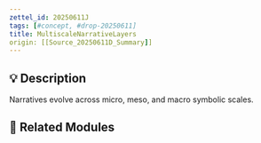 ```yaml
---
zettel_id: 20250611J
tags: [#concept, #drop-20250611]
title: MultiscaleNarrativeLayers
origin: [[Source_20250611D_Summary]]
---
```


## 💡 Description
Narratives evolve across micro, meso, and macro symbolic scales.

## 🔗 Related Modules
<!-- Will be filled in during integration pass -->
